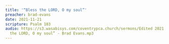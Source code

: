 ```yaml
---
title: '“Bless the LORD, O my soul”'
preacher: brad-evans
date: 2021-11-21
scripture: Psalm 103
audio: https://s3.wasabisys.com/coventrypca.church/sermons/Edited 2021.11.21.A “Bless
  the LORD, O my soul” - Brad Evans.mp3
---
```

